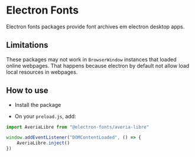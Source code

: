 # Electron Fonts

Electron fonts packages provide font archives em electron desktop apps.

## Limitations

These packages may not work in `BrowserWindow` instances that loaded online webpages. That happens because electron by default not allow load local resources in webpages.

## How to use

* Install the package

* On your `preload.js`, add:

```ts
import AveriaLibre from "@electron-fonts/averia-libre"

window.addEventListener("DOMContentLoaded", () => {
    AveriaLibre.inject()
})
```